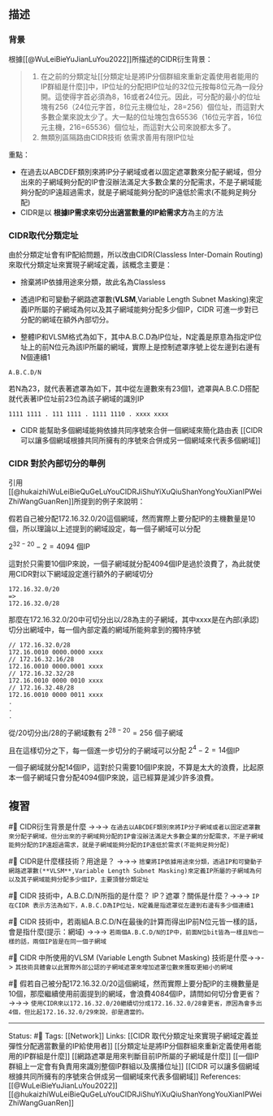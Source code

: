 ## 描述
  
### 背景
根據[[@WuLeiBieYuJianLuYou2022]]所描述的CIDR衍生背景：
> 1.  在之前的分類定址[[分類定址是將IP分個群組來重新定義使用者能用的IP群組是什麼]]中，IP位址的分配把IP位址的32位元按每8位元為一段分開。這使得字首必須為8，16或者24位元。因此，可分配的最小的位址塊有256（24位元字首，8位元主機位址，28=256）個位址，而這對大多數企業來說太少了。大一點的位址塊包含65536（16位元字首，16位元主機，216=65536）個位址，而這對大公司來說都太多了。
> 2.  無類別區隔路由CIDR技術 依需求善用有限IP位址


重點：
- 在過去以ABCDEF類別來將IP分子網域或者以固定遮罩數來分配子網域，但分出來的子網域夠分配的IP會沒辦法滿足大多數企業的分配需求，不是子網域能夠分配的IP遠超過需求，就是子網域能夠分配的IP遠低於需求(不能夠足夠分配)
- CIDR是以 **根據IP需求來切分出適當數量的IP給需求方**為主的方法


### CIDR取代分類定址
由於分類定址會有IP配給問題，所以改由CIDR(Classless Inter-Domain Routing)來取代分類定址來實現子網域定義，該概念主要是：
- 捨棄將IP依據用途來分類，故此名為Classless
- 透過IP和可變動子網路遮罩數(**VLSM**,Variable Length Subnet Masking)來定義IP所屬的子網域為何以及其子網域能夠分配多少個IP，CIDR 可進一步對已分配的網域在額外內部切分。

- 整體IP和VLSM格式為如下，其中A.B.C.D為IP位址，N定義是原意為指定IP位址上的前N位元為該IP所屬的網域，實際上是控制遮罩序號上從左邊到右邊有N個連續1
```
A.B.C.D/N
```
若N為23，就代表著遮罩為如下，其中從左邊數來有23個1，遮罩與A.B.C.D搭配就代表著IP位址前23位為該子網域的識別IP
```
1111 1111 . 111 1111 . 1111 1110 . xxxx xxxx
```
-  CIDR 能幫助多個網域能夠依據共同序號來合併一個網域來簡化路由表
[[CIDR 可以讓多個網域根據共同所擁有的序號來合併成另一個網域來代表多個網域]]
	
### CIDR 對於內部切分的舉例
引用[[@hukaizhiWuLeiBieQuGeLuYouCIDRJiShuYiXuQiuShanYongYouXianIPWeiZhiWangGuanRen]]所提到的例子來說明：

假若自己被分配172.16.32.0/20這個網域，然而實際上要分配IP的主機數量是10個，所以理論以上述提到的網域設定，每一個子網域可以分配

$2^{32-20}-2 = 4094$ 個IP

這對於只需要10個IP來說，一個子網域就分配4094個IP是過於浪費了，為此就使用CIDR對以下網域設定進行額外的子網域切分
```
172.16.32.0/20
=> 
172.16.32.0/28
```

那麼在172.16.32.0/20中可切分出以/28為主的子網域，其中xxxx是在內部(承認)切分出網域中，每一個內部定義的網域所能夠拿到的獨特序號
```
// 172.16.32.0/28
172.16.0010 0000.0000 xxxx
// 172.16.32.16/28
172.16.0010 0000.0001 xxxx
// 172.16.32.32/28
172.16.0010 0000 0010 xxxx
// 172.16.32.48/28
172.16.0010 0000 0011 xxxx
.
.
.
```

從/20切分出/28的子網域數有
$2^{28-20} = 256$ 個子網域

且在這樣切分之下，每一個進一步切分的子網域可以分配
$2^{4} - 2 =14$個IP

一個子網域就分配14個IP，這對於只需要10個IP來說，不算是太大的浪費，比起原本一個子網域只會分配4094個IP來說，這已經算是減少許多浪費。
## 複習



#🧠 CIDR衍生背景是什麼 ->->-> `在過去以ABCDEF類別來將IP分子網域或者以固定遮罩數來分配子網域，但分出來的子網域夠分配的IP會沒辦法滿足大多數企業的分配需求，不是子網域能夠分配的IP遠超過需求，就是子網域能夠分配的IP遠低於需求(不能夠足夠分配)`
<!--SR:!2022-08-18,55,250-->

#🧠 CIDR是什麼樣技術？用途是？ ->->-> `捨棄將IP依據用途來分類，透過IP和可變動子網路遮罩數(**VLSM**,Variable Length Subnet Masking)來定義IP所屬的子網域為何以及其子網域能夠分配多少個IP，主要頂替分類定址`
<!--SR:!2022-08-10,36,190-->

#🧠 CIDR 技術中，A.B.C.D/N所指的是什麼？ IP？遮罩？關係是什麼？->->-> `IP在CIDR 表示方法為如下，A.B.C.D為IP位址，N定義是指遮罩從左邊到右邊有多少個連續1`
<!--SR:!2022-09-10,70,250-->

#🧠 CIDR 技術中，若兩組A.B.C.D/N在最後的計算而得出IP前N位元皆一樣的話，會是指什麼(提示：網域) ->->-> `若兩個A.B.C.D/N的IP中，前面N位bit皆為一樣且N也一樣的話，兩個IP皆是在同一個子網域`
<!--SR:!2022-07-24,30,245-->

#🧠 CIDR 中所使用的VLSM (Variable Length Subnet Masking) 技術是什麼->->-> `其技術具體會以此實際外部公認的子網域遮罩來增加遮罩位數來獲取更細小的網域`
<!--SR:!2022-09-15,73,250-->
	
#🧠 假若自己被分配172.16.32.0/20這個網域，然而實際上要分配IP的主機數量是10個，那麼繼續使用前面提到的網域，會浪費4084個IP，請問如何切分會更省？ ->->-> `使用CIDR來以172.16.32.0/20繼續切分成172.16.32.0/28會更省，原因為會多出4個，但比起172.16.32.0/29來說，卻是適當的。`
<!--SR:!2022-07-07,32,250-->
	
	
---
Status: #🌱 
Tags:
[[Network]]
Links:
[[CIDR 取代分類定址來實現子網域定義並彈性分配適當數量的IP給使用者]]
[[分類定址是將IP分個群組來重新定義使用者能用的IP群組是什麼]]
[[網路遮罩是用來判斷目前IP所屬的子網域是什麼]]
[[一個IP群組上一定會有負責用來識別整個IP群組以及廣播位址]]
[[CIDR 可以讓多個網域根據共同所擁有的序號來合併成另一個網域來代表多個網域]]
References:
[[@WuLeiBieYuJianLuYou2022]]
[[@hukaizhiWuLeiBieQuGeLuYouCIDRJiShuYiXuQiuShanYongYouXianIPWeiZhiWangGuanRen]]

